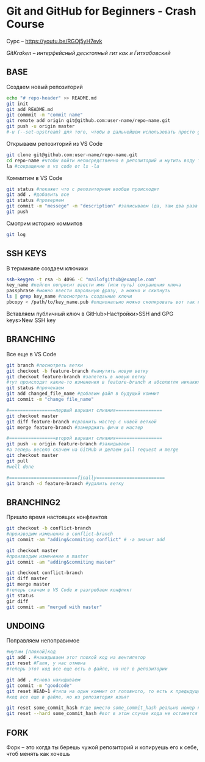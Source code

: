 # Git and GitHub for Beginners - Crash Course

Сурс – https://youtu.be/RGOj5yH7evk

*GitKraken – интерфейсный десктопный гит как и Гитхабовский*

## BASE

Создаем новый репозиторий

```bash
echo "# repo-header" >> README.md
git init
git add README.md
git commmit -m "commit name"
git remote add origin git@github.com:user-name/repo-name.git
git push -u origin master
#-u (--set-upstream) для того, чтобы в дальнейшем использовать просто git push
```



Открываем репозиторий из VS Code

```bash
git clone git@github.com:user-name/repo-name.git
cd repo-name #чтобы войти непосредственно в репозиторий и мутить воду там
la #сокращение в vs code от ls -la
```



Коммитим в VS Code

```bash
git status #покажет что с репозиторием вообще происходит
git add . #добавить все
git status #проверяем
git commit -m "messege" -m "description" #записываем (да, там два раза -m)
git push
```



Смотрим историю коммитов

```bash
git log
```



## SSH KEYS

В терминале создаем ключики

```bash
ssh-keygen -t rsa -b 4096 -C "mailofgithub@example.com"
key_name #кейген попросит ввести имя (или путь) сохранения ключа
passphrase #можно ввести парольную фразу, а можно и скипнуть
ls | grep key_name #посмотреть созданные ключи
pbcopy < /path/to/key_name.pub #опционально можно скопировать вот так или же вручную
```

Вставляем публичный ключ в GitHub>Настройки>SSH and GPG keys>New SSH key



## BRANCHING

Все еще в VS Code

```bash
git branch #посмотреть ветки
git checkout -b feature-branch #намутить новую ветку
git checkout feature-branch #залететь в новую ветку
#тут происходят какие-то изменения в feature-branch и абсолютли никаких в master
git status #прочекаем
git add changed_file_name #добавим файл в будущий коммит
git commit -m "change file_name"

#=================первый вариант слияния=================
git checkout master
git diff feature-branch #сравнить мастер с новой веткой
git merge feature-branch #замерджить фичи в мастер

#=================второй вариант слияния=================
git push -u origin feature-branch #закидываем
#а теперь весело скачем на GitHub и делаем pull request и merge
git checkout master
git pull
#well done

#=========================finally=========================
git branch -d feature-branch #удалить ветку
```



## BRANCHING2

Пришло время настоящих конфликтов

```bash
git checkout -b conflict-branch
#производим изменения в conflict-branch
git commit -am "adding&commiting conflict" # -a значит add

git checkout master
#производим изменение в master
git commit -am "adding&commiting master"

git checkout conflict-branch
git diff master
git merge master
#теперь скачем в VS Code и разгребаем конфликт
git status
gir diff
git commit -am "merged with master"
```



## UNDOING

Поправляем непоправимое

```bash
#мутим [плохой]код
git add . #накидываем этот плохой код на вентилятор
git reset #Галя, у нас отмена
#теперь этот код все еще есть в файле, но нет в репозитории

git add . #снова накидываем
git commit -m "goodcode"
git reset HEAD~1 #типа на один коммит от головного, то есть к предыдущему
#код все еще в файле, но из репозитория изъят

git reset some_commit_hash #где вместо some_commit_hash реально номер коммита
git reset --hard some_commit_hash #вот в этом случае кода не останется ты реально откатишься
```



## FORK

Форк – это когда ты берешь чужой репозиторий и копируешь его к себе, чтоб менять как хочешь
